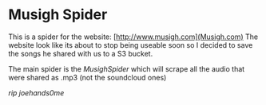 # Musigh Spider
This is a spider for the website: [http://www.musigh.com](Musigh.com)
The website look like its about to stop being useable soon so I decided to save the songs he shared with us to a S3 bucket.

The main spider is the *MusighSpider* which will scrape all the audio that were shared as .mp3 (not the soundcloud ones)

_rip joehands0me_
